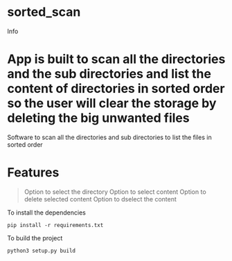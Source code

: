 # sorted_scan
Info 
# App is built to scan all the directories and the sub directories and list the content of directories in sorted order so the user will clear the storage by deleting the big unwanted files
Software to scan all the directories and sub directories to list the files in sorted order

# Features
> Option to select the directory
> Option to select content
> Option to delete selected content
> Option to dselect the content


To install the dependencies
    
    pip install -r requirements.txt

To build the project 

    python3 setup.py build
